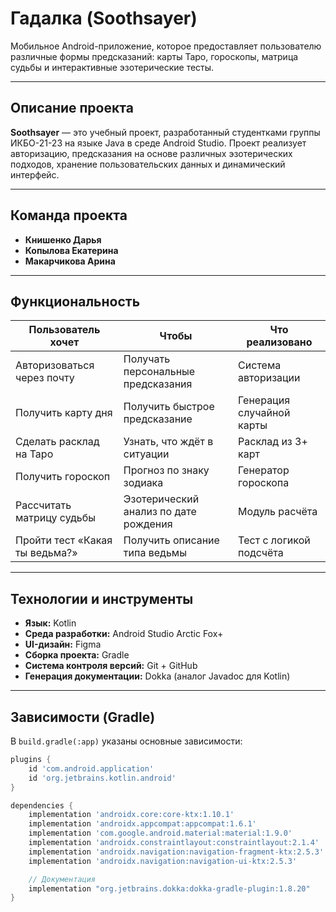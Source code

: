 #  Гадалка (Soothsayer)

Мобильное Android-приложение, которое предоставляет пользователю различные формы предсказаний: карты Таро, гороскопы, матрица судьбы и интерактивные эзотерические тесты.

---

##  Описание проекта

**Soothsayer** — это учебный проект, разработанный студентками группы ИКБО-21-23 на языке Java в среде Android Studio. Проект реализует авторизацию, предсказания на основе различных эзотерических подходов, хранение пользовательских данных и динамический интерфейс.

---

##  Команда проекта

- **Книшенко Дарья**
- **Копылова Екатерина**
- **Макарчикова Арина**

---

##  Функциональность

| Пользователь хочет | Чтобы | Что реализовано |
|--------------------|-------|-----------------|
| Авторизоваться через почту | Получать персональные предсказания | Система авторизации |
| Получить карту дня | Получить быстрое предсказание | Генерация случайной карты |
| Сделать расклад на Таро | Узнать, что ждёт в ситуации | Расклад из 3+ карт |
| Получить гороскоп | Прогноз по знаку зодиака | Генератор гороскопа |
| Рассчитать матрицу судьбы | Эзотерический анализ по дате рождения | Модуль расчёта |
| Пройти тест «Какая ты ведьма?» | Получить описание типа ведьмы | Тест с логикой подсчёта |

---

##  Технологии и инструменты

- **Язык:** Kotlin  
- **Среда разработки:** Android Studio Arctic Fox+  
- **UI-дизайн:** Figma  
- **Сборка проекта:** Gradle  
- **Система контроля версий:** Git + GitHub  
- **Генерация документации:** Dokka (аналог Javadoc для Kotlin)

---

##  Зависимости (Gradle)

В `build.gradle(:app)` указаны основные зависимости:

```gradle
plugins {
    id 'com.android.application'
    id 'org.jetbrains.kotlin.android'
}

dependencies {
    implementation 'androidx.core:core-ktx:1.10.1'
    implementation 'androidx.appcompat:appcompat:1.6.1'
    implementation 'com.google.android.material:material:1.9.0'
    implementation 'androidx.constraintlayout:constraintlayout:2.1.4'
    implementation 'androidx.navigation:navigation-fragment-ktx:2.5.3'
    implementation 'androidx.navigation:navigation-ui-ktx:2.5.3'

    // Документация
    implementation "org.jetbrains.dokka:dokka-gradle-plugin:1.8.20"
}
